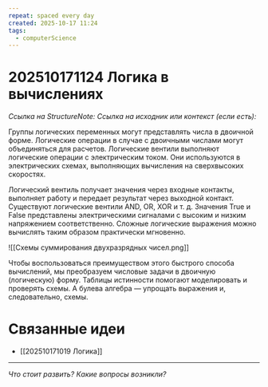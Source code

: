 ```yaml
---
repeat: spaced every day
created: 2025-10-17 11:24
tags:
  - computerScience
---
```

# 202510171124 Логика в вычислениях

*Ссылка на StructureNote:*
*Ссылка на исходник или контекст (если есть):*

Группы логических переменных могут представлять числа в двоичной форме. Логические операции в случае с двоичными числами могут объединяться для расчетов. Логические вентили выполняют логические операции с электрическим током. Они используются в электрических схемах, выполняющих вычисления на сверхвысоких скоростях.

Логический вентиль получает значения через входные контакты, выполняет работу и передает результат через выходной контакт. Существуют логические вентили AND, OR, XOR и т. д. Значения True и False представлены электрическими сигналами с высоким и низким напряжением соответственно. Сложные логические выражения можно вычислять таким образом практически мгновенно.

![[Схемы суммирования двухразрядных чисел.png]]

Чтобы воспользоваться преимуществом этого быстрого способа вычислений, мы преобразуем числовые задачи в двоичную (логическую) форму. Таблицы истинности помогают моделировать и проверять схемы. А булева алгебра — упрощать выражения и, следовательно, схемы.

# Связанные идеи

- [[202510171019 Логика]]

---

*Что стоит развить? Какие вопросы возникли?*
